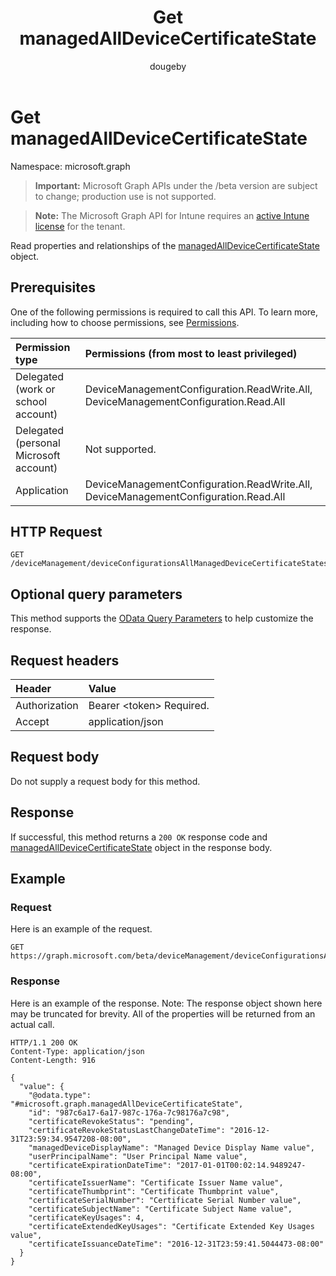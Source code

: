 ﻿---
title: "Get managedAllDeviceCertificateState"
description: "Read properties and relationships of the managedAllDeviceCertificateState object."
author: "dougeby"
localization_priority: Normal
ms.prod: "intune"
doc_type: apiPageType
---

# Get managedAllDeviceCertificateState

Namespace: microsoft.graph

> **Important:** Microsoft Graph APIs under the /beta version are subject to change; production use is not supported.

> **Note:** The Microsoft Graph API for Intune requires an [active Intune license](https://go.microsoft.com/fwlink/?linkid=839381) for the tenant.

Read properties and relationships of the [managedAllDeviceCertificateState](../resources/intune-deviceconfig-managedalldevicecertificatestate.md) object.

## Prerequisites

One of the following permissions is required to call this API. To learn more, including how to choose permissions, see [Permissions](/graph/permissions-reference).

| Permission type                        | Permissions (from most to least privileged)                                         |
| :------------------------------------- | :---------------------------------------------------------------------------------- |
| Delegated (work or school account)     | DeviceManagementConfiguration.ReadWrite.All, DeviceManagementConfiguration.Read.All |
| Delegated (personal Microsoft account) | Not supported.                                                                      |
| Application                            | DeviceManagementConfiguration.ReadWrite.All, DeviceManagementConfiguration.Read.All |

## HTTP Request

<!-- {
  "blockType": "ignored"
}
-->

```http
GET /deviceManagement/deviceConfigurationsAllManagedDeviceCertificateStates/{managedAllDeviceCertificateStateId}
```

## Optional query parameters

This method supports the [OData Query Parameters](/graph/query-parameters) to help customize the response.

## Request headers

| Header        | Value                          |
| :------------ | :----------------------------- |
| Authorization | Bearer &lt;token&gt; Required. |
| Accept        | application/json               |

## Request body

Do not supply a request body for this method.

## Response

If successful, this method returns a `200 OK` response code and [managedAllDeviceCertificateState](../resources/intune-deviceconfig-managedalldevicecertificatestate.md) object in the response body.

## Example

### Request

Here is an example of the request.

```http
GET https://graph.microsoft.com/beta/deviceManagement/deviceConfigurationsAllManagedDeviceCertificateStates/{managedAllDeviceCertificateStateId}
```

### Response

Here is an example of the response. Note: The response object shown here may be truncated for brevity. All of the properties will be returned from an actual call.

```http
HTTP/1.1 200 OK
Content-Type: application/json
Content-Length: 916

{
  "value": {
    "@odata.type": "#microsoft.graph.managedAllDeviceCertificateState",
    "id": "987c6a17-6a17-987c-176a-7c98176a7c98",
    "certificateRevokeStatus": "pending",
    "certificateRevokeStatusLastChangeDateTime": "2016-12-31T23:59:34.9547208-08:00",
    "managedDeviceDisplayName": "Managed Device Display Name value",
    "userPrincipalName": "User Principal Name value",
    "certificateExpirationDateTime": "2017-01-01T00:02:14.9489247-08:00",
    "certificateIssuerName": "Certificate Issuer Name value",
    "certificateThumbprint": "Certificate Thumbprint value",
    "certificateSerialNumber": "Certificate Serial Number value",
    "certificateSubjectName": "Certificate Subject Name value",
    "certificateKeyUsages": 4,
    "certificateExtendedKeyUsages": "Certificate Extended Key Usages value",
    "certificateIssuanceDateTime": "2016-12-31T23:59:41.5044473-08:00"
  }
}
```
